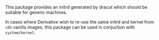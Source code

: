 This package provides an initrd generated by dracut which should be suitable for generic machines.

In cases where Derivative wish to re-use the same initrd and kernel from `cOS` vanilla images, this package can be used in conjuction with `system/kernel`.